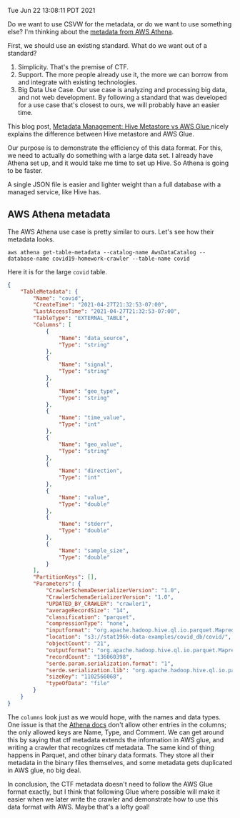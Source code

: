 Tue Jun 22 13:08:11 PDT 2021

Do we want to use CSVW for the metadata, or do we want to use something else?
I'm thinking about the [metadata from AWS Athena](https://docs.aws.amazon.com/athena/latest/ug/datastores-hive-cli.html#datastores-hive-cli-showing-details-of-a-table).

First, we should use an existing standard.
What do we want out of a standard?

1. Simplicity. That's the premise of CTF.
2. Support. The more people already use it, the more we can borrow from and integrate with existing technologies.
3. Big Data Use Case. Our use case is analyzing and processing big data, and not web development. By following a standard that was developed for a use case that's closest to ours, we will probably have an easier time.


This blog post, [Metadata Management: Hive Metastore vs AWS Glue
](https://lakefs.io/metadata-management-hive-metastore-vs-aws-glue/) nicely explains the difference between Hive metastore and AWS Glue.

Our purpose is to demonstrate the efficiency of this data format.
For this, we need to actually do something with a large data set.
I already have Athena set up, and it would take me time to set up Hive.
So Athena is going to be faster.

A single JSON file is easier and lighter weight than a full database with a managed service, like Hive has.


## AWS Athena metadata

The AWS Athena use case is pretty similar to ours.
Let's see how their metadata looks.

```
aws athena get-table-metadata --catalog-name AwsDataCatalog --database-name covid19-homework-crawler --table-name covid
```

Here it is for the large `covid` table.

```json
{
    "TableMetadata": {
        "Name": "covid",
        "CreateTime": "2021-04-27T21:32:53-07:00",
        "LastAccessTime": "2021-04-27T21:32:53-07:00",
        "TableType": "EXTERNAL_TABLE",
        "Columns": [
            {
                "Name": "data_source",
                "Type": "string"
            },
            {
                "Name": "signal",
                "Type": "string"
            },
            {
                "Name": "geo_type",
                "Type": "string"
            },
            {
                "Name": "time_value",
                "Type": "int"
            },
            {
                "Name": "geo_value",
                "Type": "string"
            },
            {
                "Name": "direction",
                "Type": "int"
            },
            {
                "Name": "value",
                "Type": "double"
            },
            {
                "Name": "stderr",
                "Type": "double"
            },
            {
                "Name": "sample_size",
                "Type": "double"
            }
        ],
        "PartitionKeys": [],
        "Parameters": {
            "CrawlerSchemaDeserializerVersion": "1.0",
            "CrawlerSchemaSerializerVersion": "1.0",
            "UPDATED_BY_CRAWLER": "crawler1",
            "averageRecordSize": "14",
            "classification": "parquet",
            "compressionType": "none",
            "inputformat": "org.apache.hadoop.hive.ql.io.parquet.MapredParquetInputFormat",
            "location": "s3://stat196k-data-examples/covid_db/covid/",
            "objectCount": "21",
            "outputformat": "org.apache.hadoop.hive.ql.io.parquet.MapredParquetOutputFormat",
            "recordCount": "136060398",
            "serde.param.serialization.format": "1",
            "serde.serialization.lib": "org.apache.hadoop.hive.ql.io.parquet.serde.ParquetHiveSerDe",
            "sizeKey": "1102566068",
            "typeOfData": "file"
        }
    }
}
```


The `columns` look just as we would hope, with the names and data types.
One issue is that the [Athena docs](https://awscli.amazonaws.com/v2/documentation/api/latest/reference/athena/get-table-metadata.html) don't allow other entries in the columns; the only allowed keys are Name, Type, and Comment.
We can get around this by saying that ctf metadata extends the information in AWS glue, and writing a crawler that recognizes ctf metadata.
The same kind of thing happens in Parquet, and other binary data formats.
They store all their metadata in the binary files themselves, and some metadata gets duplicated in AWS glue, no big deal.

In conclusion, the CTF metadata doesn't need to follow the AWS Glue format exactly, but I think that following Glue where possible will make it easier when we later write the crawler and demonstrate how to use this data format with AWS.
Maybe that's a lofty goal!
